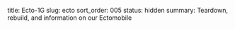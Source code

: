 title: Ecto-1G
slug: ecto
sort_order: 005
status: hidden
summary: Teardown, rebuild, and information on our Ectomobile